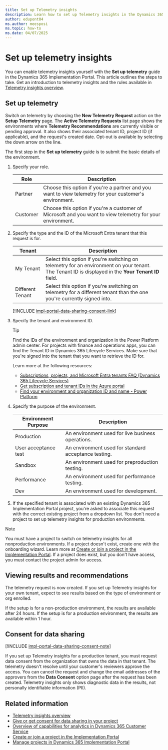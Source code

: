 ```yaml
---
title: Set up Telemetry insights  
description: Learn how to set up Telemetry insights in the Dynamics 365 Implementation Portal, including how to request access and obtain data consent.
author: edupont04
ms.author: meesposi
ms.topic: how-to
ms.date: 04/07/2025
---
```


# Set up telemetry insights

You can enable telemetry insights yourself with the **Set up telemetry** guide in the Dynamics 365 Implementation Portal. This article outlines the steps to take. Get an introduction to telemetry insights and the rules available in [Telemetry insights overview](telemetry-insights.md).

## Set up telemetry

Switch on telemetry by choosing the **New Telemetry Request** action on the **Setup Telemetry** page. The **Active Telemetry Requests** list page shows the environments where **Telemetry Recommendations** are currently visible or pending approval. It also shows their associated tenant ID, project ID (if applicable), and the request's created date. Opt-out is available by selecting the down arrow on the line.

The first step in the **Set up telemetry** guide is to submit the basic details of the environment.

1. Specify your role.

    | Role | Description |
    |------|-------------|
    | Partner | Choose this option if you're a partner and you want to view telemetry for your customer's environment.
    | Customer | Choose this option if you're a customer of Microsoft and you want to view telemetry for your environment.

2. Specify the type and the ID of the Microsoft Entra tenant that this request is for.

    | Tenant | Description |
    |------|-------------|
    | My Tenant | Select this option if you're switching on telemetry for an environment on your tenant. The Tenant ID is displayed in the **Your Tenant ID** field. |
    | Different Tenant | Select this option if you're switching on telemetry for a different tenant than the one you're currently signed into. |

    [!INCLUDE [impl-portal-data-sharing-consent-link](../includes/impl-portal-data-sharing-consent-link.md)]

3. Specify the tenant and environment ID.

    > [!TIP]
    > Find the IDs of the environment and organization in the Power Platform admin center. For projects with finance and operations apps, you can find the Tenant ID in Dynamics 365 Lifecycle Services. Make sure that you're signed into the tenant that you want to retrieve the ID for.

     Learn more at the following resources:

    - [Subscriptions, projects, and Microsoft Entra tenants FAQ (Dynamics 365 Lifecycle Services)](/dynamics365/fin-ops-core/dev-itpro/get-started/subscription-overview#how-can-i-find-the-tenant-name-and-tenant-id-within-lcs)  
    - [Get subscription and tenant IDs in the Azure portal](/azure/azure-portal/get-subscription-tenant-id#find-your-microsoft-entra-tenant)  
    - [Find your environment and organization ID and name - Power Platform](/power-platform/admin/determine-org-id-name)

4. Specify the purpose of the environment.

    | Environment Purpose | Description |
    |------|-------------|
    | Production | An environment used for live business operations.|
    | User acceptance test | An environment used for standard acceptance testing.|
    | Sandbox | An environment used for preproduction testing.|
    | Performance | An environment used for performance testing.|
    | Dev | An environment used for development.|
 

5. If the specified tenant is associated with an existing Dynamics 365 Implementation Portal project, you're asked to associate this request with the correct existing project from a dropdown list. You don't need a project to set up telemetry insights for production environments.

> [!NOTE]
> You must have a project to switch on telemetry insights for all nonproduction environments. If a project doesn't exist, create one with the onboarding wizard. Learn more at [Create or join a project in the Implementation Portal](onboard-project.md). If a project does exist, but you don't have access, you must contact the project admin for access.

## Viewing results and recommendations

The telemetry request is now created. If you set up Telemetry insights for your own tenant, expect to see results based on the type of environment or org enrolled.

If the setup is for a non-production environment, the results are available after 24 hours. If the setup is for a production environment, the results are available within 1 hour.
## Consent for data sharing

[!INCLUDE [impl-portal-data-sharing-consent-note](../includes/impl-portal-data-sharing-consent-note.md)]

If you set up Telemetry insights for a production tenant, you must request data consent from the organization that owns the data in that tenant. The telemetry doesn't resolve until your customer's reviewers approve the access. You can cancel the request and change the email addresses of the approvers from the **Data Consent** option page after the request has been created. Telemetry insights only shows diagnostic data in the results, not personally identifiable information (PII).

## Related information

- [Telemetry insights overview](telemetry-insights.md)  
- [Give or get consent for data sharing in your project](data-sharing-consent.md)  
- [Overview of capabilities for analytics in Dynamics 365 Customer Service](../resources/analytics-capabilities.md)    
- [Create or join a project in the Implementation Portal](onboard-project.md)  
- [Manage projects in Dynamics 365 Implementation Portal](manage-projects.md)  
